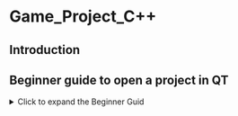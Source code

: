 # Game_Project_C++

## Introduction



## Beginner guide to open a project in QT

<details>
<summary>Click to expand the Beginner Guid </summary> 

  **Step by step guide**
  * Install Qt on your desktop.
  * Here is the link to download Qt: https://www.qt.io/download
  * Download the folder Object_Oriented_Project in Github as zip.
  * Zip the folder on you computer and make sure every file is in de same folder
  * Open the folder Project_Snake
  * Open the Snake_Widgets.pro with QT
  
<p align="center"><img src="./Screenshots/Snake_widget.png"></p>

## Game Instructions
 
 <details>
<summary>Click to expand the Game folder</summary> 
  
  **Step by step guide**
  * Press play in QT and A login (main window) window will appear.
  * You have give the username and password otherwise it won't open the game window.
  
  <p align="center"><img src="./Screenshots/login.png"></p>
  
  * username = Snake and password = Snake.
  * If you enterd the correct username and password a messagebox will appear.
  
  * Now the Game (Dialog) window will appear.
  
  <p align="center"><img src="./Screenshots/game_screen.png"></p>
  
   * Press space to start the game.
   * To move the snake you can press the arrow key.
   * On the left and right sight you can see the old score and new score of the player.
   * There are 3 types friuts in the game and each of them give the player different score based on the difficulty.
  
  <p align="center"><img src="./Project_Snake/images/cherry.png"></p>
  
  * The first one is cherry and it gives you 1 point and it appears most of the time (30%)
  
  <p align="center"><img src="./Project_Snake/images/mango.png"></p>
  
  * The second one is a mango and it gives you 2 point and it appears (15%) in the game.
  
  <p align="center"><img src="./Project_Snake/images/mouse.png"></p>
  
  * The last one is a mouse the favourite of the snake and it give you 4 points and only appears (5%).
  
  **Note:**
Snake only get bigger with +1 and there is a limit how big the snake can get.
When the snake get's his full sieze the game wil restart again.
</details> 
  
  
  
  
  
  
  
  
